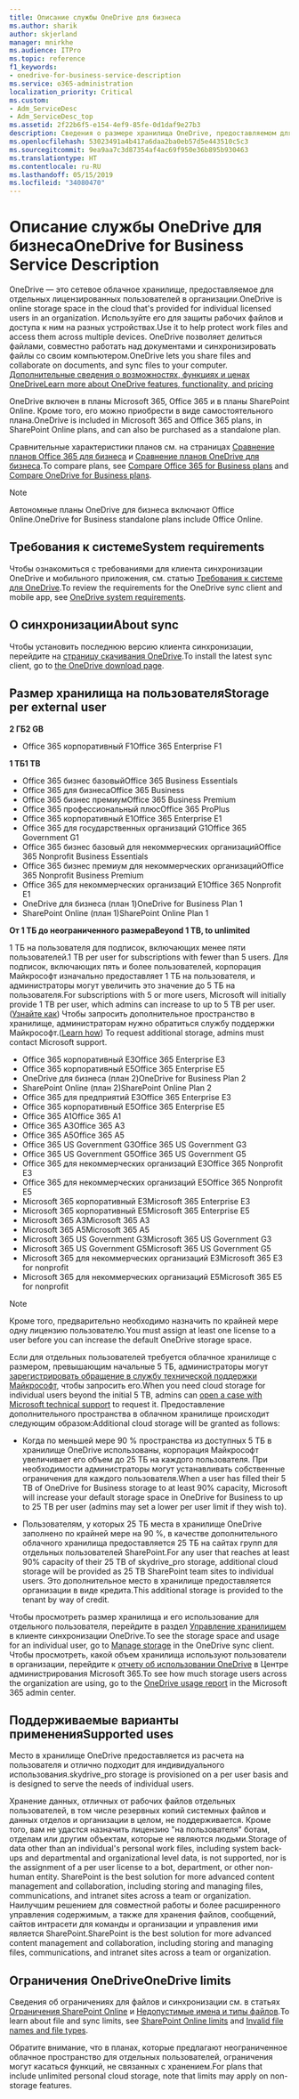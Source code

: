 ```yaml
---
title: Описание службы OneDrive для бизнеса
ms.author: sharik
author: skjerland
manager: mnirkhe
ms.audience: ITPro
ms.topic: reference
f1_keywords:
- onedrive-for-business-service-description
ms.service: o365-administration
localization_priority: Critical
ms.custom:
- Adm_ServiceDesc
- Adm_ServiceDesc_top
ms.assetid: 2f22b6f5-e154-4ef9-85fe-0d1daf9e27b3
description: Сведения о размере хранилища OneDrive, предоставляемом для каждого плана подписки.
ms.openlocfilehash: 53023491a4b417a6daa2ba0eb57d5e443510c5c3
ms.sourcegitcommit: 9ea9aa7c3d87354af4ac69f950e36b895b930463
ms.translationtype: HT
ms.contentlocale: ru-RU
ms.lasthandoff: 05/15/2019
ms.locfileid: "34080470"
---
```

# <a name="onedrive-for-business-service-description"></a><span data-ttu-id="46dc1-103">Описание службы OneDrive для бизнеса</span><span class="sxs-lookup"><span data-stu-id="46dc1-103">OneDrive for Business Service Description</span></span>

<span data-ttu-id="46dc1-104">OneDrive — это сетевое облачное хранилище, предоставляемое для отдельных лицензированных пользователей в организации.</span><span class="sxs-lookup"><span data-stu-id="46dc1-104">OneDrive is online storage space in the cloud that's provided for individual licensed users in an organization.</span></span> <span data-ttu-id="46dc1-105">Используйте его для защиты рабочих файлов и доступа к ним на разных устройствах.</span><span class="sxs-lookup"><span data-stu-id="46dc1-105">Use it to help protect work files and access them across multiple devices.</span></span> <span data-ttu-id="46dc1-106">OneDrive позволяет делиться файлами, совместно работать над документами и синхронизировать файлы со своим компьютером.</span><span class="sxs-lookup"><span data-stu-id="46dc1-106">OneDrive lets you share files and collaborate on documents, and sync files to your computer.</span></span> [<span data-ttu-id="46dc1-107">Дополнительные сведения о возможностях, функциях и ценах OneDrive</span><span class="sxs-lookup"><span data-stu-id="46dc1-107">Learn more about OneDrive features, functionality, and pricing</span></span>](https://go.microsoft.com/fwlink/?linkid=850345) 
  
<span data-ttu-id="46dc1-108">OneDrive включен в планы Microsoft 365, Office 365 и в планы SharePoint Online. Кроме того, его можно приобрести в виде самостоятельного плана.</span><span class="sxs-lookup"><span data-stu-id="46dc1-108">OneDrive is included in Microsoft 365 and Office 365 plans, in SharePoint Online plans, and can also be purchased as a standalone plan.</span></span> 
    
<span data-ttu-id="46dc1-109">Сравнительные характеристики планов см. на страницах [Сравнение планов Office 365 для бизнеса](https://go.microsoft.com/fwlink/?linkid=799177) и [Сравнение планов OneDrive для бизнеса](https://products.office.com/ru-RU/onedrive-for-business/compare-onedrive-for-business-plans).</span><span class="sxs-lookup"><span data-stu-id="46dc1-109">To compare plans, see [Compare Office 365 for Business plans](https://go.microsoft.com/fwlink/?linkid=799177) and [Compare OneDrive for Business plans](https://products.office.com/en-us/onedrive-for-business/compare-onedrive-for-business-plans).</span></span> 
  
> [!NOTE]
> <span data-ttu-id="46dc1-110">Автономные планы OneDrive для бизнеса включают Office Online.</span><span class="sxs-lookup"><span data-stu-id="46dc1-110">OneDrive for Business standalone plans include Office Online.</span></span> 
  
## <a name="system-requirements"></a><span data-ttu-id="46dc1-111">Требования к системе</span><span class="sxs-lookup"><span data-stu-id="46dc1-111">System requirements</span></span>

<span data-ttu-id="46dc1-112">Чтобы ознакомиться с требованиями для клиента синхронизации OneDrive и мобильного приложения, см. статью [Требования к системе для OneDrive](https://go.microsoft.com/fwlink/?linkid=837584).</span><span class="sxs-lookup"><span data-stu-id="46dc1-112">To review the requirements for the OneDrive sync client and mobile app, see [OneDrive system requirements](https://go.microsoft.com/fwlink/?linkid=837584).</span></span>
  
## <a name="about-sync"></a><span data-ttu-id="46dc1-113">О синхронизации</span><span class="sxs-lookup"><span data-stu-id="46dc1-113">About sync</span></span>

<span data-ttu-id="46dc1-114">Чтобы установить последнюю версию клиента синхронизации, перейдите на [страницу скачивания OneDrive](https://onedrive.live.com/about/download/).</span><span class="sxs-lookup"><span data-stu-id="46dc1-114">To install the latest sync client, go to [the OneDrive download page](https://onedrive.live.com/about/download/).</span></span> 
  
## <a name="storage-space-per-user"></a><span data-ttu-id="46dc1-115">Размер хранилища на пользователя</span><span class="sxs-lookup"><span data-stu-id="46dc1-115">Storage per external user</span></span>

<span data-ttu-id="46dc1-116">**2 ГБ**</span><span class="sxs-lookup"><span data-stu-id="46dc1-116">**2 GB**</span></span>

- <span data-ttu-id="46dc1-117">Office 365 корпоративный F1</span><span class="sxs-lookup"><span data-stu-id="46dc1-117">Office 365 Enterprise F1</span></span>

<span data-ttu-id="46dc1-118">**1 ТБ**</span><span class="sxs-lookup"><span data-stu-id="46dc1-118">**1 TB**</span></span>

- <span data-ttu-id="46dc1-119">Office 365 бизнес базовый</span><span class="sxs-lookup"><span data-stu-id="46dc1-119">Office 365 Business Essentials</span></span>
- <span data-ttu-id="46dc1-120">Office 365 для бизнеса</span><span class="sxs-lookup"><span data-stu-id="46dc1-120">Office 365 Business</span></span>
- <span data-ttu-id="46dc1-121">Office 365 бизнес премиум</span><span class="sxs-lookup"><span data-stu-id="46dc1-121">Office 365 Business Premium</span></span>
- <span data-ttu-id="46dc1-122">Office 365 профессиональный плюс</span><span class="sxs-lookup"><span data-stu-id="46dc1-122">Office 365 ProPlus</span></span>
- <span data-ttu-id="46dc1-123">Office 365 корпоративный E1</span><span class="sxs-lookup"><span data-stu-id="46dc1-123">Office 365 Enterprise E1</span></span>
- <span data-ttu-id="46dc1-124">Office 365 для государственных организаций G1</span><span class="sxs-lookup"><span data-stu-id="46dc1-124">Office 365 Government G1</span></span>
- <span data-ttu-id="46dc1-125">Office 365 бизнес базовый для некоммерческих организаций</span><span class="sxs-lookup"><span data-stu-id="46dc1-125">Office 365 Nonprofit Business Essentials</span></span>
- <span data-ttu-id="46dc1-126">Office 365 бизнес премиум для некоммерческих организаций</span><span class="sxs-lookup"><span data-stu-id="46dc1-126">Office 365 Nonprofit Business Premium</span></span>
- <span data-ttu-id="46dc1-127">Office 365 для некоммерческих организаций E1</span><span class="sxs-lookup"><span data-stu-id="46dc1-127">Office 365 Nonprofit E1</span></span>
- <span data-ttu-id="46dc1-128">OneDrive для бизнеса (план 1)</span><span class="sxs-lookup"><span data-stu-id="46dc1-128">OneDrive for Business Plan 1</span></span>
- <span data-ttu-id="46dc1-129">SharePoint Online (план 1)</span><span class="sxs-lookup"><span data-stu-id="46dc1-129">SharePoint Online Plan 1</span></span>

<span data-ttu-id="46dc1-130">**От 1 ТБ до неограниченного размера**</span><span class="sxs-lookup"><span data-stu-id="46dc1-130">**Beyond 1 TB, to unlimited**</span></span>
 
<span data-ttu-id="46dc1-131">1 ТБ на пользователя для подписок, включающих менее пяти пользователей.</span><span class="sxs-lookup"><span data-stu-id="46dc1-131">1 TB per user for subscriptions with fewer than 5 users.</span></span> <span data-ttu-id="46dc1-132">Для подписок, включающих пять и более пользователей, корпорация Майкрософт изначально предоставляет 1 ТБ на пользователя, и администраторы могут увеличить это значение до 5 ТБ на пользователя.</span><span class="sxs-lookup"><span data-stu-id="46dc1-132">For subscriptions with 5 or more users, Microsoft will initially provide 1 TB per user, which admins can increase to up to 5 TB per user.</span></span> <span data-ttu-id="46dc1-133">([Узнайте как](/onedrive/set-default-storage-space)) Чтобы запросить дополнительное пространство в хранилище, администраторам нужно обратиться службу поддержки Майкрософт.</span><span class="sxs-lookup"><span data-stu-id="46dc1-133">([Learn how](/onedrive/set-default-storage-space)) To request additional storage, admins must contact Microsoft support.</span></span> 

- <span data-ttu-id="46dc1-134">Office 365 корпоративный E3</span><span class="sxs-lookup"><span data-stu-id="46dc1-134">Office 365 Enterprise E3</span></span>
- <span data-ttu-id="46dc1-135">Office 365 корпоративный E5</span><span class="sxs-lookup"><span data-stu-id="46dc1-135">Office 365 Enterprise E5</span></span>
- <span data-ttu-id="46dc1-136">OneDrive для бизнеса (план 2)</span><span class="sxs-lookup"><span data-stu-id="46dc1-136">OneDrive for Business Plan 2</span></span>
- <span data-ttu-id="46dc1-137">SharePoint Online (план 2)</span><span class="sxs-lookup"><span data-stu-id="46dc1-137">SharePoint Online Plan 2</span></span>
- <span data-ttu-id="46dc1-138">Office 365 для предприятий E3</span><span class="sxs-lookup"><span data-stu-id="46dc1-138">Office 365 Enterprise E3</span></span>
- <span data-ttu-id="46dc1-139">Office 365 корпоративный E5</span><span class="sxs-lookup"><span data-stu-id="46dc1-139">Office 365 Enterprise E5</span></span>
- <span data-ttu-id="46dc1-140">Office 365 A1</span><span class="sxs-lookup"><span data-stu-id="46dc1-140">Office 365 A1</span></span>
- <span data-ttu-id="46dc1-141">Office 365 A3</span><span class="sxs-lookup"><span data-stu-id="46dc1-141">Office 365 A3</span></span>
- <span data-ttu-id="46dc1-142">Office 365 A5</span><span class="sxs-lookup"><span data-stu-id="46dc1-142">Office 365 A5</span></span>
- <span data-ttu-id="46dc1-143">Office 365 US Government G3</span><span class="sxs-lookup"><span data-stu-id="46dc1-143">Office 365 US Government G3</span></span>
- <span data-ttu-id="46dc1-144">Office 365 US Government G5</span><span class="sxs-lookup"><span data-stu-id="46dc1-144">Office 365 US Government G5</span></span>
- <span data-ttu-id="46dc1-145">Office 365 для некоммерческих организаций E3</span><span class="sxs-lookup"><span data-stu-id="46dc1-145">Office 365 Nonprofit E3</span></span> 
- <span data-ttu-id="46dc1-146">Office 365 для некоммерческих организаций E5</span><span class="sxs-lookup"><span data-stu-id="46dc1-146">Office 365 Nonprofit E5</span></span> 
- <span data-ttu-id="46dc1-147">Microsoft 365 корпоративный E3</span><span class="sxs-lookup"><span data-stu-id="46dc1-147">Microsoft 365 Enterprise E3</span></span>
- <span data-ttu-id="46dc1-148">Microsoft 365 корпоративный E5</span><span class="sxs-lookup"><span data-stu-id="46dc1-148">Microsoft 365 Enterprise E5</span></span>
- <span data-ttu-id="46dc1-149">Microsoft 365 A3</span><span class="sxs-lookup"><span data-stu-id="46dc1-149">Microsoft 365 A3</span></span>
- <span data-ttu-id="46dc1-150">Microsoft 365 A5</span><span class="sxs-lookup"><span data-stu-id="46dc1-150">Microsoft 365 A5</span></span>
- <span data-ttu-id="46dc1-151">Microsoft 365 US Government G3</span><span class="sxs-lookup"><span data-stu-id="46dc1-151">Microsoft 365 US Government G3</span></span>
- <span data-ttu-id="46dc1-152">Microsoft 365 US Government G5</span><span class="sxs-lookup"><span data-stu-id="46dc1-152">Microsoft 365 US Government G5</span></span>
- <span data-ttu-id="46dc1-153">Microsoft 365 для некоммерческих организаций E3</span><span class="sxs-lookup"><span data-stu-id="46dc1-153">Microsoft 365 E3 for nonprofit</span></span>
- <span data-ttu-id="46dc1-154">Microsoft 365 для некоммерческих организаций E5</span><span class="sxs-lookup"><span data-stu-id="46dc1-154">Microsoft 365 E5 for nonprofit</span></span>

  
> [!NOTE]
> <span data-ttu-id="46dc1-155">Кроме того, предварительно необходимо назначить по крайней мере одну лицензию пользователю.</span><span class="sxs-lookup"><span data-stu-id="46dc1-155">You must assign at least one license to a user before you can increase the default OneDrive storage space.</span></span> 
  
<span data-ttu-id="46dc1-156">Если для отдельных пользователей требуется облачное хранилище с размером, превышающим начальные 5 ТБ, администраторы могут [зарегистрировать обращение в службу технической поддержки Майкрософт](https://go.microsoft.com/fwlink/?linkid=869559), чтобы запросить его.</span><span class="sxs-lookup"><span data-stu-id="46dc1-156">When you need cloud storage for individual users beyond the initial 5 TB, admins can [open a case with Microsoft technical support](https://go.microsoft.com/fwlink/?linkid=869559) to request it.</span></span> <span data-ttu-id="46dc1-157">Предоставление дополнительного пространства в облачном хранилище происходит следующим образом:</span><span class="sxs-lookup"><span data-stu-id="46dc1-157">Additional cloud storage will be granted as follows:</span></span> 
  
- <span data-ttu-id="46dc1-158">Когда по меньшей мере 90 % пространства из доступных 5 ТБ в хранилище OneDrive использованы, корпорация Майкрософт увеличивает его объем до 25 ТБ на каждого пользователя. При необходимости администраторы могут устанавливать собственные ограничения для каждого пользователя.</span><span class="sxs-lookup"><span data-stu-id="46dc1-158">When a user has filled their 5 TB of OneDrive for Business storage to at least 90% capacity, Microsoft will increase your default storage space in OneDrive for Business to up to 25 TB per user (admins may set a lower per user limit if they wish to).</span></span> 
    
- <span data-ttu-id="46dc1-159">Пользователям, у которых 25 ТБ места в хранилище OneDrive заполнено по крайней мере на 90 %, в качестве дополнительного облачного хранилища предоставляется 25 ТБ на сайтах групп для отдельных пользователей SharePoint.</span><span class="sxs-lookup"><span data-stu-id="46dc1-159">For any user that reaches at least 90% capacity of their 25 TB of skydrive_pro storage, additional cloud storage will be provided as 25 TB SharePoint team sites to individual users.</span></span> <span data-ttu-id="46dc1-160">Это дополнительное место в хранилище предоставляется организации в виде кредита.</span><span class="sxs-lookup"><span data-stu-id="46dc1-160">This additional storage is provided to the tenant by way of credit.</span></span>
    
<span data-ttu-id="46dc1-161">Чтобы просмотреть размер хранилища и его использование для отдельного пользователя, перейдите в раздел [Управление хранилищем](https://support.office.com/article/31519161-059C-4764-B6F8-F5CD29F7FE68) в клиенте синхронизации OneDrive.</span><span class="sxs-lookup"><span data-stu-id="46dc1-161">To see the storage space and usage for an individual user, go to [Manage storage](https://support.office.com/article/31519161-059C-4764-B6F8-F5CD29F7FE68) in the OneDrive sync client.</span></span> <span data-ttu-id="46dc1-162">Чтобы просмотреть, какой объем хранилища используют пользователи в организации, перейдите к [отчету об использовании OneDrive](/office365/admin/activity-reports/onedrive-for-business-usage) в Центре администрирования Microsoft 365.</span><span class="sxs-lookup"><span data-stu-id="46dc1-162">To see how much storage users across the organization are using, go to the [OneDrive usage report](/office365/admin/activity-reports/onedrive-for-business-usage) in the Microsoft 365 admin center.</span></span> 
   
## <a name="supported-uses"></a><span data-ttu-id="46dc1-163">Поддерживаемые варианты применения</span><span class="sxs-lookup"><span data-stu-id="46dc1-163">Supported uses</span></span>

<span data-ttu-id="46dc1-164">Место в хранилище OneDrive предоставляется из расчета на пользователя и отлично подходит для индивидуального использования.</span><span class="sxs-lookup"><span data-stu-id="46dc1-164">skydrive_pro storage is provisioned on a per user basis and is designed to serve the needs of individual users.</span></span>
  
<span data-ttu-id="46dc1-165">Хранение данных, отличных от рабочих файлов отдельных пользователей, в том числе резервных копий системных файлов и данных отделов и организации в целом, не поддерживается. Кроме того, вам не удастся назначить лицензию "на пользователя" ботам, отделам или другим объектам, которые не являются людьми.</span><span class="sxs-lookup"><span data-stu-id="46dc1-165">Storage of data other than an individual's personal work files, including system back-ups and departmental and organizational level data, is not supported, nor is the assignment of a per user license to a bot, department, or other non-human entity. SharePoint is the best solution for more advanced content management and collaboration, including storing and managing files, communications, and intranet sites across a team or organization.</span></span> <span data-ttu-id="46dc1-166">Наилучшим решением для совместной работы и более расширенного управления содержимым, а также для хранения файлов, сообщений, сайтов интрасети для команды и организации и управления ими является SharePoint.</span><span class="sxs-lookup"><span data-stu-id="46dc1-166">SharePoint is the best solution for more advanced content management and collaboration, including storing and managing files, communications, and intranet sites across a team or organization.</span></span>
  
## <a name="onedrive-limits"></a><span data-ttu-id="46dc1-167">Ограничения OneDrive</span><span class="sxs-lookup"><span data-stu-id="46dc1-167">OneDrive limits</span></span>

<span data-ttu-id="46dc1-168">Сведения об ограничениях для файлов и синхронизации см. в статьях [Ограничения SharePoint Online](/office365/servicedescriptions/sharepoint-online-service-description/sharepoint-online-limits) и [Недопустимые имена и типы файлов](https://support.office.com/article/64883a5d-228e-48f5-b3d2-eb39e07630fa).</span><span class="sxs-lookup"><span data-stu-id="46dc1-168">To learn about file and sync limits, see [SharePoint Online limits](/office365/servicedescriptions/sharepoint-online-service-description/sharepoint-online-limits) and [Invalid file names and file types](https://support.office.com/article/64883a5d-228e-48f5-b3d2-eb39e07630fa).</span></span>
  
<span data-ttu-id="46dc1-169">Обратите внимание, что в планах, которые предлагают неограниченное облачное пространство для отдельных пользователей, ограничения могут касаться функций, не связанных с хранением.</span><span class="sxs-lookup"><span data-stu-id="46dc1-169">For plans that include unlimited personal cloud storage, note that limits may apply on non-storage features.</span></span> 
  

